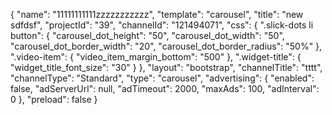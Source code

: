 {
    "name": "11111111111zzzzzzzzzzz",
    "template": "carousel",
    "title": "new sdfdsf",
    "projectId": "39",
    "channelId": "121494071",
    "css": {
        ".slick-dots li button": {
            "carousel_dot_height": "50",
            "carousel_dot_width": "50",
            "carousel_dot_border_width": "20",
            "carousel_dot_border_radius": "50%"
        },
        ".video-item": {
            "video_item_margin_bottom": "500"
        },
        ".widget-title": {
            "widget_title_font_size": "30"
        }
    },
    "layout": "bootstrap",
    "channelTitle": "tttt",
    "channelType": "Standard",
    "type": "carousel",
    "advertising": {
        "enabled": false,
        "adServerUrl": null,
        "adTimeout": 2000,
        "maxAds": 100,
        "adInterval": 0
    },
    "preload": false
}